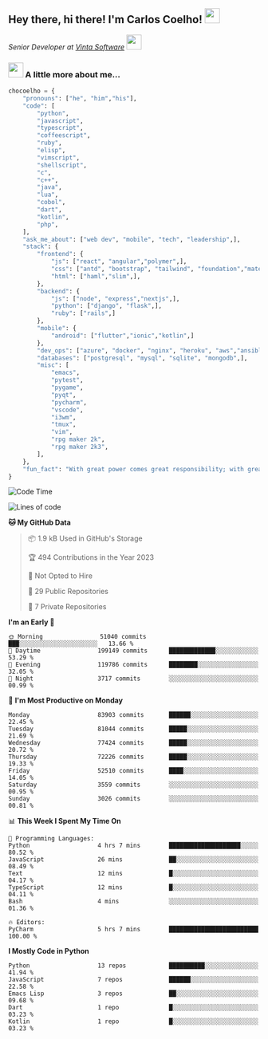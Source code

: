 <h2>Hey there, hi there! I'm Carlos Coelho! <img src="https://emoji.gg/assets/emoji/6680_this_is_fine.png" width="30"></h2>
<p><em>Senior Developer at <a href="http://www.vintasoftware.com">Vinta Software</a> <img src="https://emojis.slackmojis.com/emojis/images/1613461409/13263/bongocat_code.gif?1613461409" width="30"> 
</em></p>

### <img src="https://emojis.slackmojis.com/emojis/images/1597320283/10003/catjam.gif?1597320283" width="30"> A little more about me...  

```python
chocoelho = {
    "pronouns": ["he", "him","his"],
    "code": [
        "python",
        "javascript",
        "typescript",
        "coffeescript",
        "ruby",
        "elisp",
        "vimscript",
        "shellscript",
        "c",
        "c++",
        "java",
        "lua",
        "cobol",
        "dart",
        "kotlin",
        "php",
    ],
    "ask_me_about": ["web dev", "mobile", "tech", "leadership",],
    "stack": {
        "frontend": {
            "js": ["react", "angular","polymer",],
            "css": ["antd", "bootstrap", "tailwind", "foundation","material","sass","less",],
            "html": ["haml","slim",],
        },
        "backend": {
            "js": ["node", "express","nextjs",],
            "python": ["django", "flask",],
            "ruby": ["rails",]
        },
        "mobile": {
            "android": ["flutter","ionic","kotlin",]
        },
        "dev_ops": ["azure", "docker", "nginx", "heroku", "aws","ansible",],
        "databases": ["postgresql", "mysql", "sqlite", "mongodb",],
        "misc": [
            "emacs",
            "pytest",
            "pygame",
            "pyqt",
            "pycharm",
            "vscode",
            "i3wm",
            "tmux",
            "vim",
            "rpg maker 2k",
            "rpg maker 2k3",
        ],
    },
    "fun_fact": "With great power comes great responsibility; with great responsibility can come extreme stress"
}
```

<!--START_SECTION:waka-->
![Code Time](http://img.shields.io/badge/Code%20Time-1%2C839%20hrs%2031%20mins-blue)

![Lines of code](https://img.shields.io/badge/From%20Hello%20World%20I%27ve%20Written-961.0%20million%20lines%20of%20code-blue)

**🐱 My GitHub Data** 

> 📦 1.9 kB Used in GitHub's Storage 
 > 
> 🏆 494 Contributions in the Year 2023
 > 
> 🚫 Not Opted to Hire
 > 
> 📜 29 Public Repositories 
 > 
> 🔑 7 Private Repositories 
 > 
**I'm an Early 🐤** 

```text
🌞 Morning                51040 commits       ███░░░░░░░░░░░░░░░░░░░░░░   13.66 % 
🌆 Daytime                199149 commits      █████████████░░░░░░░░░░░░   53.29 % 
🌃 Evening                119786 commits      ████████░░░░░░░░░░░░░░░░░   32.05 % 
🌙 Night                  3717 commits        ░░░░░░░░░░░░░░░░░░░░░░░░░   00.99 % 
```
📅 **I'm Most Productive on Monday** 

```text
Monday                   83903 commits       ██████░░░░░░░░░░░░░░░░░░░   22.45 % 
Tuesday                  81044 commits       █████░░░░░░░░░░░░░░░░░░░░   21.69 % 
Wednesday                77424 commits       █████░░░░░░░░░░░░░░░░░░░░   20.72 % 
Thursday                 72226 commits       █████░░░░░░░░░░░░░░░░░░░░   19.33 % 
Friday                   52510 commits       ████░░░░░░░░░░░░░░░░░░░░░   14.05 % 
Saturday                 3559 commits        ░░░░░░░░░░░░░░░░░░░░░░░░░   00.95 % 
Sunday                   3026 commits        ░░░░░░░░░░░░░░░░░░░░░░░░░   00.81 % 
```


📊 **This Week I Spent My Time On** 

```text
💬 Programming Languages: 
Python                   4 hrs 7 mins        ████████████████████░░░░░   80.52 % 
JavaScript               26 mins             ██░░░░░░░░░░░░░░░░░░░░░░░   08.49 % 
Text                     12 mins             █░░░░░░░░░░░░░░░░░░░░░░░░   04.17 % 
TypeScript               12 mins             █░░░░░░░░░░░░░░░░░░░░░░░░   04.11 % 
Bash                     4 mins              ░░░░░░░░░░░░░░░░░░░░░░░░░   01.36 % 

🔥 Editors: 
PyCharm                  5 hrs 7 mins        █████████████████████████   100.00 % 
```

**I Mostly Code in Python** 

```text
Python                   13 repos            ██████████░░░░░░░░░░░░░░░   41.94 % 
JavaScript               7 repos             ██████░░░░░░░░░░░░░░░░░░░   22.58 % 
Emacs Lisp               3 repos             ██░░░░░░░░░░░░░░░░░░░░░░░   09.68 % 
Dart                     1 repo              █░░░░░░░░░░░░░░░░░░░░░░░░   03.23 % 
Kotlin                   1 repo              █░░░░░░░░░░░░░░░░░░░░░░░░   03.23 % 
```




<!--END_SECTION:waka-->
